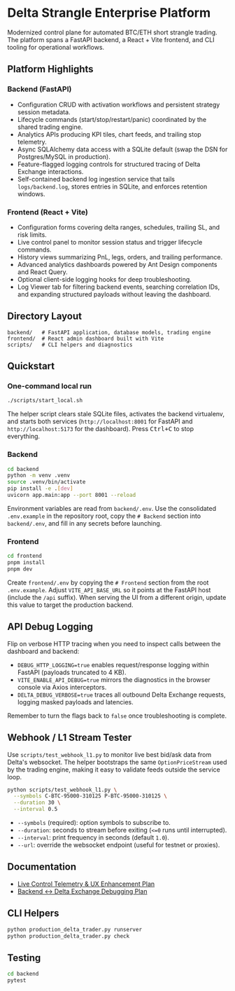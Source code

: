 # Delta Strangle Enterprise Platform

Modernized control plane for automated BTC/ETH short strangle trading. The platform spans a FastAPI backend, a React + Vite frontend, and CLI tooling for operational workflows.

## Platform Highlights

### Backend (FastAPI)

- Configuration CRUD with activation workflows and persistent strategy session metadata.
- Lifecycle commands (start/stop/restart/panic) coordinated by the shared trading engine.
- Analytics APIs producing KPI tiles, chart feeds, and trailing stop telemetry.
- Async SQLAlchemy data access with a SQLite default (swap the DSN for Postgres/MySQL in production).
- Feature-flagged logging controls for structured tracing of Delta Exchange interactions.
- Self-contained backend log ingestion service that tails `logs/backend.log`, stores entries in SQLite, and enforces retention windows.

### Frontend (React + Vite)

- Configuration forms covering delta ranges, schedules, trailing SL, and risk limits.
- Live control panel to monitor session status and trigger lifecycle commands.
- History views summarizing PnL, legs, orders, and trailing performance.
- Advanced analytics dashboards powered by Ant Design components and React Query.
- Optional client-side logging hooks for deep troubleshooting.
- Log Viewer tab for filtering backend events, searching correlation IDs, and expanding structured payloads without leaving the dashboard.

## Directory Layout

```
backend/   # FastAPI application, database models, trading engine
frontend/  # React admin dashboard built with Vite
scripts/   # CLI helpers and diagnostics
```

## Quickstart

### One-command local run

```bash
./scripts/start_local.sh
```

The helper script clears stale SQLite files, activates the backend virtualenv, and starts both services (`http://localhost:8001` for FastAPI and `http://localhost:5173` for the dashboard). Press <kbd>Ctrl+C</kbd> to stop everything.

### Backend

```bash
cd backend
python -m venv .venv
source .venv/bin/activate
pip install -e .[dev]
uvicorn app.main:app --port 8001 --reload
```

Environment variables are read from `backend/.env`. Use the consolidated `.env.example` in the repository root, copy the `# Backend` section into `backend/.env`, and fill in any secrets before launching.

### Frontend

```bash
cd frontend
pnpm install
pnpm dev
```

Create `frontend/.env` by copying the `# Frontend` section from the root `.env.example`. Adjust `VITE_API_BASE_URL` so it points at the FastAPI host (include the `/api` suffix). When serving the UI from a different origin, update this value to target the production backend.

## API Debug Logging

Flip on verbose HTTP tracing when you need to inspect calls between the dashboard and backend:

- `DEBUG_HTTP_LOGGING=true` enables request/response logging within FastAPI (payloads truncated to 4 KB).
- `VITE_ENABLE_API_DEBUG=true` mirrors the diagnostics in the browser console via Axios interceptors.
- `DELTA_DEBUG_VERBOSE=true` traces all outbound Delta Exchange requests, logging masked payloads and latencies.

Remember to turn the flags back to `false` once troubleshooting is complete.

## Webhook / L1 Stream Tester

Use `scripts/test_webhook_l1.py` to monitor live best bid/ask data from Delta's websocket. The helper bootstraps the same `OptionPriceStream` used by the trading engine, making it easy to validate feeds outside the service loop.

```bash
python scripts/test_webhook_l1.py \
  --symbols C-BTC-95000-310125 P-BTC-95000-310125 \
  --duration 30 \
  --interval 0.5
```

- `--symbols` (required): option symbols to subscribe to.
- `--duration`: seconds to stream before exiting (`<=0` runs until interrupted).
- `--interval`: print frequency in seconds (default `1.0`).
- `--url`: override the websocket endpoint (useful for testnet or proxies).

## Documentation

- [Live Control Telemetry & UX Enhancement Plan](docs/live-control-enhancement-plan.md)
- [Backend ↔ Delta Exchange Debugging Plan](docs/backend-delta-debug-plan.md)

## CLI Helpers

```bash
python production_delta_trader.py runserver
python production_delta_trader.py check
```

## Testing

```bash
cd backend
pytest
```
